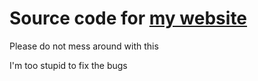 # **Source code for [my website](https://kodedkodie.github.io)**

Please do not mess around with this

I'm too stupid to fix the bugs
